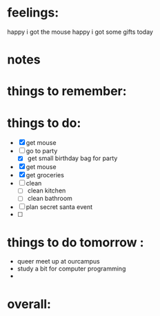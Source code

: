 # feelings:
 happy i got the mouse
 happy i got some gifts today 
 
# notes

# things to remember:

# things to do:
- [x] get mouse
- [ ] go to party 
	- [x] get small birthday bag for party
- [x] get mouse
- [x] get groceries
- [ ] clean 
	- [ ] clean kitchen
	- [ ] clean bathroom
- [ ] plan secret santa event
- [ ] 
# things to do tomorrow :
- queer meet up at ourcampus
- study a bit for computer programming
- 
# overall:

